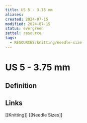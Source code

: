 ```yaml
---
title: US 5 - 3.75 mm
aliases: 
created: 2024-07-15
modified: 2024-07-15
status: evergreen
zettel: resource
tags:
  - RESOURCES/knitting/needle-size
---
```

# US 5 - 3.75 mm
## Definition

## Links
[[Knitting]]
[[Needle Sizes]]